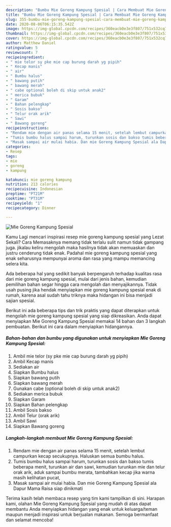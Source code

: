 ```yaml
---
description: "Bumbu Mie Goreng Kampung Spesial | Cara Membuat Mie Goreng Kampung Spesial Yang Sempurna"
title: "Bumbu Mie Goreng Kampung Spesial | Cara Membuat Mie Goreng Kampung Spesial Yang Sempurna"
slug: 355-bumbu-mie-goreng-kampung-spesial-cara-membuat-mie-goreng-kampung-spesial-yang-sempurna
date: 2020-08-06T06:15:35.542Z
image: https://img-global.cpcdn.com/recipes/360eacb0e3e3f807/751x532cq70/mie-goreng-kampung-spesial-foto-resep-utama.jpg
thumbnail: https://img-global.cpcdn.com/recipes/360eacb0e3e3f807/751x532cq70/mie-goreng-kampung-spesial-foto-resep-utama.jpg
cover: https://img-global.cpcdn.com/recipes/360eacb0e3e3f807/751x532cq70/mie-goreng-kampung-spesial-foto-resep-utama.jpg
author: Matthew Daniel
ratingvalue: 5
reviewcount: 7
recipeingredient:
- " mie telor sy pke mie cap burung darah yg pipih"
- " Kecap manis"
- " air"
- " Bumbu halus"
- " bawang putih"
- " bawang merah"
- " cabe optional boleh di skip untuk anak2"
- " merica bubuk"
- " Garam"
- " Bahan pelengkap"
- " Sosis bakso"
- " Telur orak arik"
- " Sawi"
- " Bawang goreng"
recipeinstructions:
- "Rendam mie dengan air panas selama 15 menit, setelah lembut campurkan kecap secukupnya. Haluskan semua bumbu halus."
- "Tumis bumbu halus sampai harum, turunkan sosis dan bakso tumis beberapa menit, turunkan air dan sawi, kemudian turunkan mie dan telur orak arik, aduk sampai bumbu merata, tambahkan kecap jika warna masih kelihatan pucat,"
- "Masak sampai air mulai habia. Dan mie Goreng Kampung Spesial ala Dapur Mama Raisa siap dinikmati"
categories:
- Resep
tags:
- mie
- goreng
- kampung

katakunci: mie goreng kampung 
nutrition: 213 calories
recipecuisine: Indonesian
preptime: "PT21M"
cooktime: "PT31M"
recipeyield: "1"
recipecategory: Dinner

---
```



![Mie Goreng Kampung Spesial](https://img-global.cpcdn.com/recipes/360eacb0e3e3f807/751x532cq70/mie-goreng-kampung-spesial-foto-resep-utama.jpg)

Kamu Lagi mencari inspirasi resep mie goreng kampung spesial yang Lezat Sekali? Cara Memasaknya memang tidak terlalu sulit namun tidak gampang juga. jikalau keliru mengolah maka hasilnya tidak akan memuaskan dan justru cenderung tidak enak. Padahal mie goreng kampung spesial yang enak seharusnya mempunyai aroma dan rasa yang mampu memancing selera kita.



Ada beberapa hal yang sedikit banyak berpengaruh terhadap kualitas rasa dari mie goreng kampung spesial, mulai dari jenis bahan, kemudian pemilihan bahan segar hingga cara mengolah dan menyajikannya. Tidak usah pusing jika hendak menyiapkan mie goreng kampung spesial enak di rumah, karena asal sudah tahu triknya maka hidangan ini bisa menjadi sajian spesial.


Berikut ini ada beberapa tips dan trik praktis yang dapat diterapkan untuk mengolah mie goreng kampung spesial yang siap dikreasikan. Anda dapat menyiapkan Mie Goreng Kampung Spesial memakai 14 bahan dan 3 langkah pembuatan. Berikut ini cara dalam menyiapkan hidangannya.

<!--inarticleads1-->

##### Bahan-bahan dan bumbu yang digunakan untuk menyiapkan Mie Goreng Kampung Spesial:

1. Ambil  mie telor (sy pke mie cap burung darah yg pipih)
1. Ambil  Kecap manis
1. Sediakan  air
1. Siapkan  Bumbu halus
1. Siapkan  bawang putih
1. Siapkan  bawang merah
1. Gunakan  cabe (optional boleh di skip untuk anak2)
1. Sediakan  merica bubuk
1. Siapkan  Garam
1. Siapkan  Bahan pelengkap
1. Ambil  Sosis bakso
1. Ambil  Telur (orak arik)
1. Ambil  Sawi
1. Siapkan  Bawang goreng




<!--inarticleads2-->

##### Langkah-langkah membuat Mie Goreng Kampung Spesial:

1. Rendam mie dengan air panas selama 15 menit, setelah lembut campurkan kecap secukupnya. Haluskan semua bumbu halus.
1. Tumis bumbu halus sampai harum, turunkan sosis dan bakso tumis beberapa menit, turunkan air dan sawi, kemudian turunkan mie dan telur orak arik, aduk sampai bumbu merata, tambahkan kecap jika warna masih kelihatan pucat,
1. Masak sampai air mulai habia. Dan mie Goreng Kampung Spesial ala Dapur Mama Raisa siap dinikmati




Terima kasih telah membaca resep yang tim kami tampilkan di sini. Harapan kami, olahan Mie Goreng Kampung Spesial yang mudah di atas dapat membantu Anda menyiapkan hidangan yang enak untuk keluarga/teman maupun menjadi inspirasi untuk berjualan makanan. Semoga bermanfaat dan selamat mencoba!
